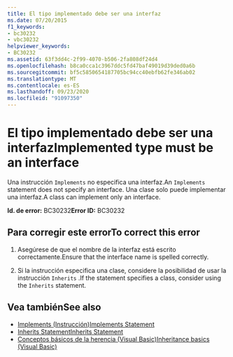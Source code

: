 ```yaml
---
title: El tipo implementado debe ser una interfaz
ms.date: 07/20/2015
f1_keywords:
- bc30232
- vbc30232
helpviewer_keywords:
- BC30232
ms.assetid: 63f3dd4c-2f99-4070-b506-2fa808df24d4
ms.openlocfilehash: b8ca0cca1c3967ddc5fd47baf49019d39ded0a6b
ms.sourcegitcommit: bf5c5850654187705bc94cc40ebfb62fe346ab02
ms.translationtype: MT
ms.contentlocale: es-ES
ms.lasthandoff: 09/23/2020
ms.locfileid: "91097350"
---
```

# <a name="implemented-type-must-be-an-interface"></a><span data-ttu-id="2c13e-102">El tipo implementado debe ser una interfaz</span><span class="sxs-lookup"><span data-stu-id="2c13e-102">Implemented type must be an interface</span></span>

<span data-ttu-id="2c13e-103">Una instrucción `Implements` no especifica una interfaz.</span><span class="sxs-lookup"><span data-stu-id="2c13e-103">An `Implements` statement does not specify an interface.</span></span> <span data-ttu-id="2c13e-104">Una clase solo puede implementar una interfaz.</span><span class="sxs-lookup"><span data-stu-id="2c13e-104">A class can implement only an interface.</span></span>  
  
 <span data-ttu-id="2c13e-105">**Id. de error:** BC30232</span><span class="sxs-lookup"><span data-stu-id="2c13e-105">**Error ID:** BC30232</span></span>  
  
## <a name="to-correct-this-error"></a><span data-ttu-id="2c13e-106">Para corregir este error</span><span class="sxs-lookup"><span data-stu-id="2c13e-106">To correct this error</span></span>  
  
1. <span data-ttu-id="2c13e-107">Asegúrese de que el nombre de la interfaz está escrito correctamente.</span><span class="sxs-lookup"><span data-stu-id="2c13e-107">Ensure that the interface name is spelled correctly.</span></span>  
  
2. <span data-ttu-id="2c13e-108">Si la instrucción especifica una clase, considere la posibilidad de usar la instrucción `Inherits` .</span><span class="sxs-lookup"><span data-stu-id="2c13e-108">If the statement specifies a class, consider using the `Inherits` statement.</span></span>  
  
## <a name="see-also"></a><span data-ttu-id="2c13e-109">Vea también</span><span class="sxs-lookup"><span data-stu-id="2c13e-109">See also</span></span>

- [<span data-ttu-id="2c13e-110">Implements (Instrucción)</span><span class="sxs-lookup"><span data-stu-id="2c13e-110">Implements Statement</span></span>](../language-reference/statements/implements-statement.md)
- [<span data-ttu-id="2c13e-111">Inherits Statement</span><span class="sxs-lookup"><span data-stu-id="2c13e-111">Inherits Statement</span></span>](../language-reference/statements/inherits-statement.md)
- [<span data-ttu-id="2c13e-112">Conceptos básicos de la herencia (Visual Basic)</span><span class="sxs-lookup"><span data-stu-id="2c13e-112">Inheritance basics (Visual Basic)</span></span>](../programming-guide/language-features/objects-and-classes/inheritance-basics.md)
